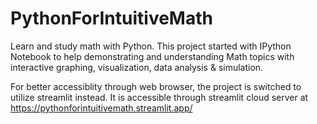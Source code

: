 # PythonForIntuitiveMath

Learn and study math with Python. This project started with IPython Notebook 
to help demonstrating and understanding Math topics with interactive graphing, 
visualization, data analysis & simulation. 

For better accessiblity through web browser, the project is switched to utilize 
streamlit instead. It is accessible through streamlit cloud server at
https://pythonforintuitivemath.streamlit.app/ 